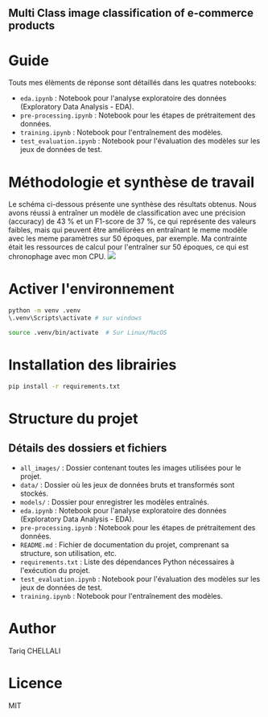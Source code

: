 ## Multi Class image classification of e-commerce products


# Guide

Touts mes élèments de réponse sont détaillés dans les quatres notebooks:


- `eda.ipynb` : Notebook pour l'analyse exploratoire des données (Exploratory Data Analysis - EDA).
- `pre-processing.ipynb` : Notebook pour les étapes de prétraitement des données.
- `training.ipynb` : Notebook pour l'entraînement des modèles.
- `test_evaluation.ipynb` : Notebook pour l'évaluation des modèles sur les jeux de données de test.


# Méthodologie et synthèse de travail

Le schéma ci-dessous présente une synthèse des résultats obtenus. Nous avons réussi à entraîner un modèle de classification avec une précision (accuracy) de 43 % et un F1-score de 37 %, ce qui représente des valeurs faibles, mais qui peuvent être améliorées en entraînant le meme modèle avec les meme paramètres sur 50 époques, par exemple. Ma contrainte était les ressources de calcul pour l'entraîner sur 50 époques, ce qui est chronophage avec mon CPU.
<img src="img\Synthèse.png" />

# Activer l'environnement

```bash
python -m venv .venv
\.venv\Scripts\activate # sur windows
```

```bash
source .venv/bin/activate  # Sur Linux/MacOS
```

# Installation des librairies

```bash
pip install -r requirements.txt
```

# Structure du projet

## Détails des dossiers et fichiers

- `all_images/` : Dossier contenant toutes les images utilisées pour le projet.
- `data/` : Dossier où les jeux de données bruts et transformés sont stockés.
- `models/` : Dossier pour enregistrer les modèles entraînés.
- `eda.ipynb` : Notebook pour l'analyse exploratoire des données (Exploratory Data Analysis - EDA).
- `pre-processing.ipynb` : Notebook pour les étapes de prétraitement des données.
- `README.md` : Fichier de documentation du projet, comprenant sa structure, son utilisation, etc.
- `requirements.txt` : Liste des dépendances Python nécessaires à l'exécution du projet.
- `test_evaluation.ipynb` : Notebook pour l'évaluation des modèles sur les jeux de données de test.
- `training.ipynb` : Notebook pour l'entraînement des modèles.


# Author

Tariq CHELLALI

# Licence 

MIT
